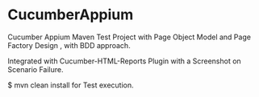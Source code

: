 # CucumberAppium

Cucumber Appium Maven Test Project with Page Object Model and Page Factory Design , with BDD approach.

Integrated with Cucumber-HTML-Reports Plugin with a Screenshot on Scenario Failure.

$ mvn clean install for Test execution.



